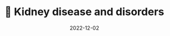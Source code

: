 ---
title: 🫘 Kidney disease and disorders
date: '2022-12-02'
type: docs
weight: 701
commentable: true
show_breadcrumb: true
_build:
  render: always
  list: never
---